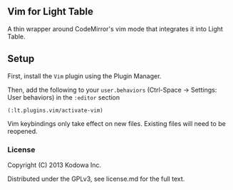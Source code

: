 ## Vim for Light Table

A thin wrapper around CodeMirror's vim mode that integrates it into Light Table.

## Setup

First, install the `Vim` plugin using the Plugin Manager.

Then, add the following to your `user.behaviors` (Ctrl-Space -> Settings: User behaviors) in the `:editor` section

    (:lt.plugins.vim/activate-vim)

Vim keybindings only take effect on new files. Existing files will need to be reopened.

### License

Copyright (C) 2013 Kodowa Inc.

Distributed under the GPLv3, see license.md for the full text.
